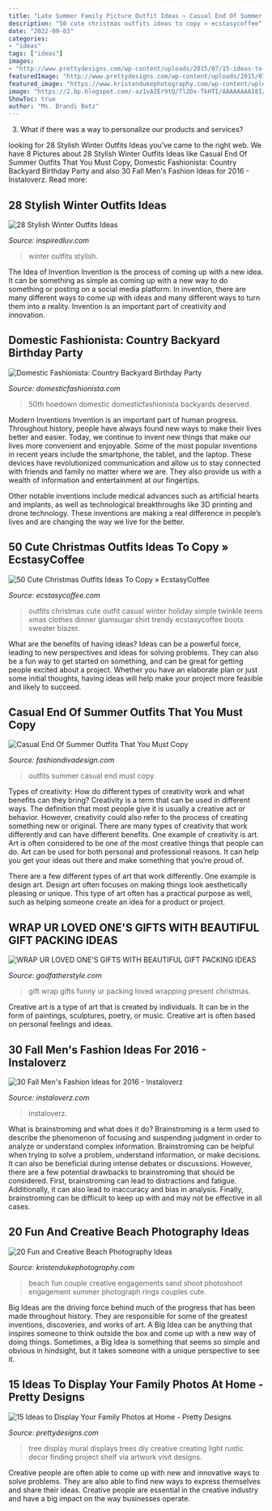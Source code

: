 ```yaml
---
title: "Late Summer Family Picture Outfit Ideas ~ Casual End Of Summer Outfits That You Must Copy"
description: "50 cute christmas outfits ideas to copy » ecstasycoffee"
date: "2022-09-03"
categories:
- "ideas"
tags: ["ideas"]
images:
- "http://www.prettydesigns.com/wp-content/uploads/2015/07/15-ideas-to-display-your-family-photos-at-home14.jpg"
featuredImage: "http://www.prettydesigns.com/wp-content/uploads/2015/07/15-ideas-to-display-your-family-photos-at-home14.jpg"
featured_image: "https://www.kristendukephotography.com/wp-content/uploads/2015/03/beach-engagements.jpg"
image: "https://2.bp.blogspot.com/-az1vAIEr9tQ/Tl2Dx-TkHTI/AAAAAAAAI8I/PmGF5PrOJFY/s1600/country+bday-99.jpg"
ShowToc: true
author: "Ms. Brandi Batz"
---
```



3. What if there was a way to personalize our products and services?

	

		
looking for 28 Stylish Winter Outfits Ideas you've came to the right web. We have 8 Pictures about 28 Stylish Winter Outfits Ideas like Casual End Of Summer Outfits That You Must Copy, Domestic Fashionista: Country Backyard Birthday Party and also 30 Fall Men&#039;s Fashion Ideas for 2016 - Instaloverz. Read more:
		
    
## 28 Stylish Winter Outfits Ideas

<img loading=lazy src="http://www.inspiredluv.com/wp-content/uploads/2016/12/25-Stylish-Winter-Outfits-Ideas-23.jpg" onerror="this.onerror=null;this.src='https://tse4.mm.bing.net/th?id=OIP.IXyDbjoLISb8yWJOkBqlrwHaLG&amp;pid=15.1';" alt="28 Stylish Winter Outfits Ideas">

_Source: inspiredluv.com_

>winter outfits stylish. 

	

The Idea of Invention
Invention is the process of coming up with a new idea. It can be something as simple as coming up with a new way to do something or posting on a social media platform. In invention, there are many different ways to come up with ideas and many different ways to turn them into a reality. Invention is an important part of creativity and innovation.

    
## Domestic Fashionista: Country Backyard Birthday Party

<img loading=lazy src="https://2.bp.blogspot.com/-az1vAIEr9tQ/Tl2Dx-TkHTI/AAAAAAAAI8I/PmGF5PrOJFY/s1600/country+bday-99.jpg" onerror="this.onerror=null;this.src='https://tse4.mm.bing.net/th?id=OIP.vqd8bva7xpD5jmphFOh6vQHaLE&amp;pid=15.1';" alt="Domestic Fashionista: Country Backyard Birthday Party">

_Source: domesticfashionista.com_

>50th hoedown domestic domesticfashionista backyards deserved. 

	

Modern Inventions
Invention is an important part of human progress. Throughout history, people have always found new ways to make their lives better and easier. Today, we continue to invent new things that make our lives more convenient and enjoyable.
Some of the most popular inventions in recent years include the smartphone, the tablet, and the laptop. These devices have revolutionized communication and allow us to stay connected with friends and family no matter where we are. They also provide us with a wealth of information and entertainment at our fingertips.

Other notable inventions include medical advances such as artificial hearts and implants, as well as technological breakthroughs like 3D printing and drone technology. These inventions are making a real difference in people’s lives and are changing the way we live for the better.

    
## 50 Cute Christmas Outfits Ideas To Copy » EcstasyCoffee

<img loading=lazy src="https://i1.wp.com/www.ecstasycoffee.com/wp-content/uploads/2016/10/Cute-Christmas-outfits-5.jpg?resize=467%2C700" onerror="this.onerror=null;this.src='https://tse4.mm.bing.net/th?id=OIP.5UUlrQWTJHXcDGPUiyKnkAHaLG&amp;pid=15.1';" alt="50 Cute Christmas Outfits Ideas To Copy » EcstasyCoffee">

_Source: ecstasycoffee.com_

>outfits christmas cute outfit casual winter holiday simple twinkle teens xmas clothes dinner glamsugar shirt trendy ecstasycoffee boots sweater blazer. 

	

What are the benefits of having ideas?
Ideas can be a powerful force, leading to new perspectives and ideas for solving problems. They can also be a fun way to get started on something, and can be great for getting people excited about a project. Whether you have an elaborate plan or just some initial thoughts, having ideas will help make your project more feasible and likely to succeed.

    
## Casual End Of Summer Outfits That You Must Copy

<img loading=lazy src="http://www.fashiondivadesign.com/wp-content/uploads/2018/08/end-of-summer-outfits-11.jpg" onerror="this.onerror=null;this.src='https://tse1.mm.bing.net/th?id=OIP.mAfcbWiUozb7p39nabgF6gHaLJ&amp;pid=15.1';" alt="Casual End Of Summer Outfits That You Must Copy">

_Source: fashiondivadesign.com_

>outfits summer casual end must copy. 

	

Types of creativity: How do different types of creativity work and what benefits can they bring?
Creativity is a term that can be used in different ways. The definition that most people give it is usually a creative act or behavior. However, creativity could also refer to the process of creating something new or original. There are many types of creativity that work differently and can have different benefits. 
One example of creativity is art. Art is often considered to be one of the most creative things that people can do. Art can be used for both personal and professional reasons. It can help you get your ideas out there and make something that you’re proud of. 

There are a few different types of art that work differently. One example is design art. Design art often focuses on making things look aesthetically pleasing or unique. This type of art often has a practical purpose as well, such as helping someone create an idea for a product or project.

    
## WRAP UR LOVED ONE&#039;S GIFTS WITH BEAUTIFUL GIFT PACKING IDEAS

<img loading=lazy src="https://godfatherstyle.com/wp-content/uploads/2015/10/Funny-faces-kids-gift-wrap-idea-Growing-Spaces..jpg" onerror="this.onerror=null;this.src='https://tse3.mm.bing.net/th?id=OIP.uk9OpkWcmcBNZFGBeDFp3AHaLH&amp;pid=15.1';" alt="WRAP UR LOVED ONE&#039;S GIFTS WITH BEAUTIFUL GIFT PACKING IDEAS">

_Source: godfatherstyle.com_

>gift wrap gifts funny ur packing loved wrapping present christmas. 

	

Creative art is a type of art that is created by individuals. It can be in the form of paintings, sculptures, poetry, or music. Creative art is often based on personal feelings and ideas.

    
## 30 Fall Men&#039;s Fashion Ideas For 2016 - Instaloverz

<img loading=lazy src="https://instaloverz.com/wp-content/uploads/2016/07/18-mens-fashion-fall.jpg" onerror="this.onerror=null;this.src='https://tse2.mm.bing.net/th?id=OIP.RfNpWzuc1WKzVpuuo_KjyQHaLE&amp;pid=15.1';" alt="30 Fall Men&#039;s Fashion Ideas for 2016 - Instaloverz">

_Source: instaloverz.com_

>instaloverz. 

	

What is brainstroming and what does it do?
Brainstroming is a term used to describe the phenomenon of focusing and suspending judgment in order to analyze or understand complex information. Brainstroming can be helpful when trying to solve a problem, understand information, or make decisions. It can also be beneficial during intense debates or discussions. However, there are a few potential drawbacks to brainstroming that should be considered. First, brainstroming can lead to distractions and fatigue. Additionally, it can also lead to inaccuracy and bias in analysis. Finally, brainstroming can be difficult to keep up with and may not be effective in all cases.

    
## 20 Fun And Creative Beach Photography Ideas

<img loading=lazy src="https://www.kristendukephotography.com/wp-content/uploads/2015/03/beach-engagements.jpg" onerror="this.onerror=null;this.src='https://tse3.mm.bing.net/th?id=OIP.RSVSqouTF9PTF5fDD0uOqAHaLH&amp;pid=15.1';" alt="20 Fun and Creative Beach Photography Ideas">

_Source: kristendukephotography.com_

>beach fun couple creative engagements sand shoot photoshoot engagement summer photograph rings couples cute. 

	

Big Ideas are the driving force behind much of the progress that has been made throughout history. They are responsible for some of the greatest inventions, discoveries, and works of art. A Big Idea can be anything that inspires someone to think outside the box and come up with a new way of doing things. Sometimes, a Big Idea is something that seems so simple and obvious in hindsight, but it takes someone with a unique perspective to see it.

    
## 15 Ideas To Display Your Family Photos At Home - Pretty Designs

<img loading=lazy src="http://www.prettydesigns.com/wp-content/uploads/2015/07/15-ideas-to-display-your-family-photos-at-home14.jpg" onerror="this.onerror=null;this.src='https://tse3.mm.bing.net/th?id=OIP.C_yJj4vTpWg2xzF4L5quXwHaKX&amp;pid=15.1';" alt="15 Ideas to Display Your Family Photos at Home - Pretty Designs">

_Source: prettydesigns.com_

>tree display mural displays trees diy creative creating light rustic decor finding project shelf via artwork visit designs. 

	

Creative people are often able to come up with new and innovative ways to solve problems. They are also able to find new ways to express themselves and share their ideas. Creative people are essential in the creative industry and have a big impact on the way businesses operate.

